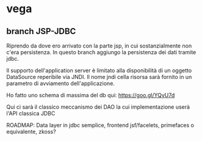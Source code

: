 # vega
## branch JSP-JDBC

Riprendo da dove ero arrivato con la parte jsp, in cui sostanzialmente non c'era persistenza.
In questo branch aggiungo la persistenza dei dati tramite jdbc.

Il supporto dell'application server è limitato alla disponibilità di un oggetto DataSource reperibile via JNDI. Il nome jndi cella risorsa sarà fornito in un parametro di avviamento dell'applicazione.

Ho fatto uno schema di massima del db qui: https://goo.gl/YQyU7d

Qui ci sarà il classico meccanismo dei DAO la cui implementazione userà l'API classica JDBC

ROADMAP: Data layer in jdbc semplice, frontend jsf/facelets, primefaces o equivalente, zkoss?
